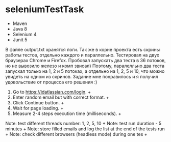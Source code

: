 # seleniumTestTask
- Maven
- Java 8
- Selenium 4
- Junit 5

В файле output.txt хранятся логи. Так же в корне проекта есть скрины работы тестов, отдельно каждого
и параллельно. Тестировал на двух браузерах Chrome и Firefox. Пробовал запускать два теста в 36 потоков, 
но не вывозило железо и комп звисал) Поэтому, паралелльно два теста запускал только на 1, 2 и 5 потоках, 
а отдельно на 1, 2, 5 и 10, что можно увидеть на одном из скринов. 
Задание мне понравилось и я получил удовольствие от процесса его решения :)

1. Go to https://idatlassian.com/login. +
2. Enter random email but with correct format. +
3. Click Continue button. +
4. Wait for page loading. +
5. Measure 2-4 steps execution time (milliseconds). +
 
 Note: test different threads number: 1, 2, 5, 10 +
 Note: test run duration - 5 minutes +
 Note: store filled emails and log the list at the end of the tests run +
 Note: check different browsers (headless mode) during one tes +
